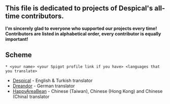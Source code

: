 ## This file is dedicated to projects of Despical's all-time contributors.
**I'm sincerely glad to everyone who supported our projects every time!**
**Contributors are listed in alphabetical order, every contributor is equally important!**

## Scheme
`* <your name> <your Spigot profile link if you have> <languages that you translate>`

* [Despical](https://www.spigotmc.org/members/despical.615094/) - English & Turkish translator
* [Dreandor](https://www.spigotmc.org/members/dreandor.643921/) - German translator
* [HappyAreaBean](https://www.spigotmc.org/members/happyareabean.150996/) - Chinese (Taiwan), Chinese (Hong Kong) and Chinese (China) translator
